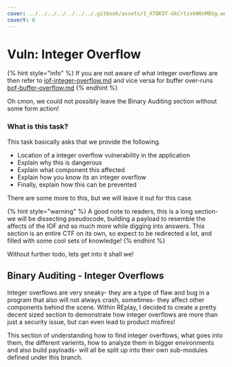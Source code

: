 ```yaml
---
cover: ../../../../../../../.gitbook/assets/1_X7OK5T-GkCrtzxkW8nM8Sg.webp
coverY: 0
---
```


# Vuln: Integer Overflow

{% hint style="info" %}
If you are not aware of what integer overflows are then refer to [iof-integer-overflow.md](../../information-module/binary-auditing-further-reading/iof-integer-overflow.md "mention") and vice versa for buffer over-runs [bof-buffer-overflow.md](../../information-module/binary-auditing-further-reading/bof-buffer-overflow.md "mention")
{% endhint %}

Oh cmon, we could not possibly leave the Binary Auditing section without some form action!&#x20;

### What is this task?

This task basically asks that we provide the following.

* Location of a integer overflow vulnerability in the application
* Explain why this is dangerous
* Explain what component this affected
* Explain how you know its an integer overflow
* Finally, explain how this can be prevented

There are some more to this, but we will leave it out for this case.&#x20;

{% hint style="warning" %}
A good note to readers, this is a long section- we will be dissecting pseudocode, building a payload to resemble the affects of the IOF and so much more while digging into answers. This section is an entire CTF on its own, so expect to be redirected a lot, and filled with some cool sets of knowledge!
{% endhint %}

Without further todo, lets get into it shall we!

## Binary Auditing - Integer Overflows

Integer overflows are very sneaky- they are a type of flaw and bug in a program that also will not always crash, sometimes- they affect other components behind the scene. Within REplay, I decided to create a pretty decent sized section to demonstrate how integer overflows are more than just a security issue, but can even lead to product misfires!

This section of understanding how to find integer overflows, what goes into them, the different varients, how to analyze them in bigger environments and also build payloads- will all be split up into their own sub-modules defined under this branch.

